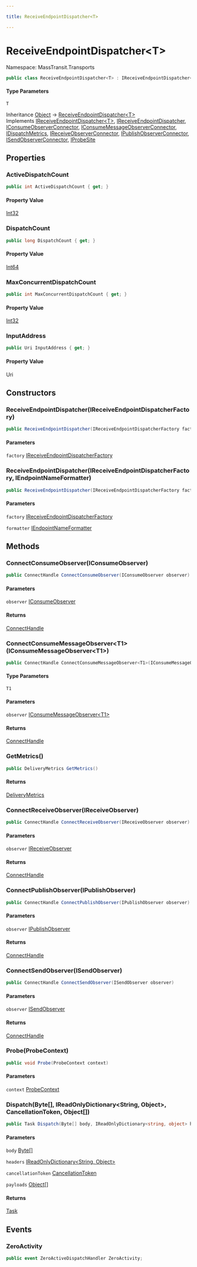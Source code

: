 ```yaml
---

title: ReceiveEndpointDispatcher<T>

---
```


# ReceiveEndpointDispatcher\<T\>

Namespace: MassTransit.Transports

```csharp
public class ReceiveEndpointDispatcher<T> : IReceiveEndpointDispatcher<T>, IReceiveEndpointDispatcher, IConsumeObserverConnector, IConsumeMessageObserverConnector, IDispatchMetrics, IReceiveObserverConnector, IPublishObserverConnector, ISendObserverConnector, IProbeSite
```

#### Type Parameters

`T`<br/>

Inheritance [Object](https://learn.microsoft.com/en-us/dotnet/api/system.object) → [ReceiveEndpointDispatcher\<T\>](../masstransit-transports/receiveendpointdispatcher-1)<br/>
Implements [IReceiveEndpointDispatcher\<T\>](../masstransit-transports/ireceiveendpointdispatcher-1), [IReceiveEndpointDispatcher](../masstransit-transports/ireceiveendpointdispatcher), [IConsumeObserverConnector](../../masstransit-abstractions/masstransit/iconsumeobserverconnector), [IConsumeMessageObserverConnector](../../masstransit-abstractions/masstransit/iconsumemessageobserverconnector), [IDispatchMetrics](../masstransit-transports/idispatchmetrics), [IReceiveObserverConnector](../../masstransit-abstractions/masstransit/ireceiveobserverconnector), [IPublishObserverConnector](../../masstransit-abstractions/masstransit/ipublishobserverconnector), [ISendObserverConnector](../../masstransit-abstractions/masstransit/isendobserverconnector), [IProbeSite](../../masstransit-abstractions/masstransit/iprobesite)

## Properties

### **ActiveDispatchCount**

```csharp
public int ActiveDispatchCount { get; }
```

#### Property Value

[Int32](https://learn.microsoft.com/en-us/dotnet/api/system.int32)<br/>

### **DispatchCount**

```csharp
public long DispatchCount { get; }
```

#### Property Value

[Int64](https://learn.microsoft.com/en-us/dotnet/api/system.int64)<br/>

### **MaxConcurrentDispatchCount**

```csharp
public int MaxConcurrentDispatchCount { get; }
```

#### Property Value

[Int32](https://learn.microsoft.com/en-us/dotnet/api/system.int32)<br/>

### **InputAddress**

```csharp
public Uri InputAddress { get; }
```

#### Property Value

Uri<br/>

## Constructors

### **ReceiveEndpointDispatcher(IReceiveEndpointDispatcherFactory)**

```csharp
public ReceiveEndpointDispatcher(IReceiveEndpointDispatcherFactory factory)
```

#### Parameters

`factory` [IReceiveEndpointDispatcherFactory](../masstransit-transports/ireceiveendpointdispatcherfactory)<br/>

### **ReceiveEndpointDispatcher(IReceiveEndpointDispatcherFactory, IEndpointNameFormatter)**

```csharp
public ReceiveEndpointDispatcher(IReceiveEndpointDispatcherFactory factory, IEndpointNameFormatter formatter)
```

#### Parameters

`factory` [IReceiveEndpointDispatcherFactory](../masstransit-transports/ireceiveendpointdispatcherfactory)<br/>

`formatter` [IEndpointNameFormatter](../../masstransit-abstractions/masstransit/iendpointnameformatter)<br/>

## Methods

### **ConnectConsumeObserver(IConsumeObserver)**

```csharp
public ConnectHandle ConnectConsumeObserver(IConsumeObserver observer)
```

#### Parameters

`observer` [IConsumeObserver](../../masstransit-abstractions/masstransit/iconsumeobserver)<br/>

#### Returns

[ConnectHandle](../../masstransit-abstractions/masstransit/connecthandle)<br/>

### **ConnectConsumeMessageObserver\<T1\>(IConsumeMessageObserver\<T1\>)**

```csharp
public ConnectHandle ConnectConsumeMessageObserver<T1>(IConsumeMessageObserver<T1> observer)
```

#### Type Parameters

`T1`<br/>

#### Parameters

`observer` [IConsumeMessageObserver\<T1\>](../../masstransit-abstractions/masstransit/iconsumemessageobserver-1)<br/>

#### Returns

[ConnectHandle](../../masstransit-abstractions/masstransit/connecthandle)<br/>

### **GetMetrics()**

```csharp
public DeliveryMetrics GetMetrics()
```

#### Returns

[DeliveryMetrics](../masstransit-transports/deliverymetrics)<br/>

### **ConnectReceiveObserver(IReceiveObserver)**

```csharp
public ConnectHandle ConnectReceiveObserver(IReceiveObserver observer)
```

#### Parameters

`observer` [IReceiveObserver](../../masstransit-abstractions/masstransit/ireceiveobserver)<br/>

#### Returns

[ConnectHandle](../../masstransit-abstractions/masstransit/connecthandle)<br/>

### **ConnectPublishObserver(IPublishObserver)**

```csharp
public ConnectHandle ConnectPublishObserver(IPublishObserver observer)
```

#### Parameters

`observer` [IPublishObserver](../../masstransit-abstractions/masstransit/ipublishobserver)<br/>

#### Returns

[ConnectHandle](../../masstransit-abstractions/masstransit/connecthandle)<br/>

### **ConnectSendObserver(ISendObserver)**

```csharp
public ConnectHandle ConnectSendObserver(ISendObserver observer)
```

#### Parameters

`observer` [ISendObserver](../../masstransit-abstractions/masstransit/isendobserver)<br/>

#### Returns

[ConnectHandle](../../masstransit-abstractions/masstransit/connecthandle)<br/>

### **Probe(ProbeContext)**

```csharp
public void Probe(ProbeContext context)
```

#### Parameters

`context` [ProbeContext](../../masstransit-abstractions/masstransit/probecontext)<br/>

### **Dispatch(Byte[], IReadOnlyDictionary\<String, Object\>, CancellationToken, Object[])**

```csharp
public Task Dispatch(Byte[] body, IReadOnlyDictionary<string, object> headers, CancellationToken cancellationToken, Object[] payloads)
```

#### Parameters

`body` [Byte[]](https://learn.microsoft.com/en-us/dotnet/api/system.byte)<br/>

`headers` [IReadOnlyDictionary\<String, Object\>](https://learn.microsoft.com/en-us/dotnet/api/system.collections.generic.ireadonlydictionary-2)<br/>

`cancellationToken` [CancellationToken](https://learn.microsoft.com/en-us/dotnet/api/system.threading.cancellationtoken)<br/>

`payloads` [Object[]](https://learn.microsoft.com/en-us/dotnet/api/system.object)<br/>

#### Returns

[Task](https://learn.microsoft.com/en-us/dotnet/api/system.threading.tasks.task)<br/>

## Events

### **ZeroActivity**

```csharp
public event ZeroActiveDispatchHandler ZeroActivity;
```
